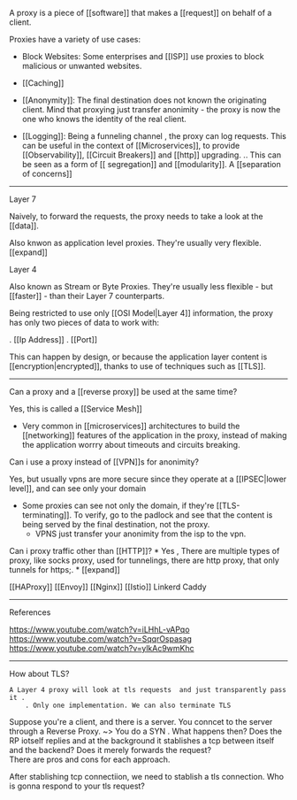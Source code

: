 A proxy is a piece of [[software]] that makes a [[request]] on behalf of a client. 

Proxies have a variety of use cases:

* Block Websites: Some enterprises and [[ISP]] use proxies to block malicious or unwanted  websites. 

* [[Caching]]

* [[Anonymity]]: The final destination does not known the originating client. Mind that proxying just transfer anonimity - the proxy is now the one who knows the identity of the real client. 

* [[Logging]]:  Being a funneling channel , the proxy can log  requests. This can be useful in the context of [[Microservices]], to provide [[Observability]], [[Circuit Breakers]] and [[http]] upgrading.
    .. This can be seen as a form of [[ segregation]] and [[modularity]]. A [[separation of concerns]]

___ 

Layer 7


Naively, to forward the requests, the proxy needs to take a look at the [[data]]. 


Also knwon as application level proxies. They're usually very flexible. [[expand]]

Layer 4 

Also known as Stream or Byte Proxies. They're usually less flexible - but [[faster]] - than their Layer 7 counterparts. 

Being restricted to use only [[OSI Model|Layer 4]] information, the proxy has only two pieces of data to work with:

. [[Ip Address]]
. [[Port]]

This can happen by design, or because the application layer content is [[encryption|encrypted]], thanks to use of techniques such as [[TLS]].


___ 

Can a proxy and a [[reverse proxy]] be used at the same time?

Yes, this is called a [[Service Mesh]]

* Very common in  [[microservices]] architectures to build the [[networking]] features of the application in the proxy, instead of making the application worrry about 
timeouts and circuits breaking.


    
Can i use a proxy instead of [[VPN]]s for anonimity?

Yes, but usually vpns are more secure since they operate at a [[IPSEC|lower level]], and can see only your domain
* Some proxies can see not only the domain, if they're  [[TLS-terminating]]. To verify, go to the padlock and see that the content is being served by the final destination, not the proxy. 
    * VPNS just transfer your anonimity from the isp to the vpn. 


Can i proxy traffic other than [[HTTP]]?
    * Yes , There are multiple types of proxy, like socks proxy, used for tunnelings, there are http proxy, that only tunnels for https;.
    * [[expand]]

    
[[HAProxy]]
[[Envoy]]
[[Nginx]]
[[Istio]]
Linkerd
Caddy




___ 
References

https://www.youtube.com/watch?v=iLHhL-vAPqo
https://www.youtube.com/watch?v=SqqrOspasag
https://www.youtube.com/watch?v=ylkAc9wmKhc



___


How about TLS?
    
    A Layer 4 proxy will look at tls requests  and just transparently pass it .
        . Only one implementation. We can also terminate TLS 
    

Suppose you're a client, and there is a server. 
You conncet to the server through a Reverse Proxy. 
~> You do a SYN . What happens then?
    Does the RP iotself replies and at the background it stablishes a tcp between itself and the backend?
    Does it merely forwards the request?    
    There are pros and cons for each approach.

After stablishing tcp connectiion, we need to stablish a tls connection. Who is gonna respond to your tls request?

